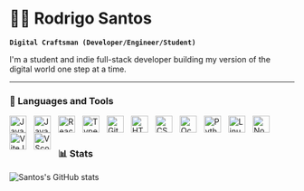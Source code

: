 # 🏄‍♂️ Rodrigo Santos

**`Digital Craftsman (Developer/Engineer/Student)`**

I'm a student and indie full-stack developer building my version of the digital world one step at a time.

---
### 🧰 Languages and Tools

<img align="left" alt="Java" width="30px" style="padding-right:10px;" src="https://cdn.jsdelivr.net/gh/devicons/devicon/icons/java/java-original.svg"/>
<img align="left" alt="JavaScript" width="30px" style="padding-right:10px;" src="https://cdn.jsdelivr.net/gh/devicons/devicon/icons/javascript/javascript-plain.svg" />
<img align="left" alt="React" width="30px" style="padding-right:10px;" src="https://cdn.jsdelivr.net/gh/devicons/devicon/icons/react/react-original.svg" />
<img align="left" alt="TypeScript" width="30px" style="padding-right:10px;" src="https://cdn.jsdelivr.net/gh/devicons/devicon/icons/typescript/typescript-plain.svg" />
<img align="left" alt="Git" width="30px" style="padding-right:10px;" src="https://cdn.jsdelivr.net/gh/devicons/devicon/icons/git/git-original.svg" />
<img align="left" alt="HTML" width="30px" style="padding-right:10px;" src="https://cdn.jsdelivr.net/gh/devicons/devicon/icons/html5/html5-plain.svg" />
<img align="left" alt="CSS" width="30px" style="padding-right:10px;" src="https://cdn.jsdelivr.net/gh/devicons/devicon/icons/css3/css3-plain.svg" />
<img align="left" alt="Ocaml" width="30px" style="padding-right:10px;" src="https://cdn.jsdelivr.net/gh/devicons/devicon@latest/icons/ocaml/ocaml-original.svg" />
<img align="left" alt="Python" width="30px" style="padding-right:10px;" src="https://cdn.jsdelivr.net/gh/devicons/devicon/icons/python/python-plain.svg" />
<img align="left" alt="Linux" width="30px" style="padding-right:10px;" src="https://cdn.jsdelivr.net/gh/devicons/devicon/icons/linux/linux-original.svg" />
<img align="left" alt="NodeJS" width="30px" style="padding-right:10px;" src="https://cdn.jsdelivr.net/gh/devicons/devicon/icons/nodejs/nodejs-original.svg" />
<img align="left" alt="ViteJS" width="30px" style="padding-right:10px;" src="https://cdn.jsdelivr.net/gh/devicons/devicon/icons/vitejs/vitejs-original.svg" />
<img align="left" alt="VScode" width="30px" style="padding-right:10px;" src="https://cdn.jsdelivr.net/gh/devicons/devicon@latest/icons/vscode/vscode-original.svg" />
<br />

#

### 📊 Stats

![Santos's GitHub stats](https://github-readme-stats.vercel.app/api?username=RodrigoRafaelSantos7&show_icons=true&theme=gruvbox)
  
#
<!---
<details>
   <summary><h3>👨‍💻 My Coding Journey</h3></summary>
      I started my coding journey as a naive computer science student with a passion to learn everything I could about this programming world - code, unix, linux, theory. And all the while, teaching myself the dynamic world of full-stack development, where I delve into technologies such as React with Vite and Next.js, constantly exploring innovative ways to bring ideas to life through code. My fascination with software engineering goes beyond the classroom, driving me to seek a deeper understanding of the intricacies of building robust and scalable systems. Whether it's architecting efficient solutions or diving into the latest development frameworks, I am always eager to stay at the forefront of technological advancements. While I thrive in the digital realm, I find balance by embracing the natural beauty around me. During my free time, you'll likely find me at the beach, chasing the thrill of catching waves. The ocean not only serves as a refreshing escape but also fuels my creativity, providing a unique perspective that I bring into my work. Driven by a desire to create meaningful impact, I am on a constant quest to refine my skills and contribute to the ever-evolving landscape of technology. From coding challenges to real-world applications, I approach each opportunity with curiosity and a determination to push boundaries.

#

<h3 align="center" font="bold"> Coding Cycle</h3>

<div align="center">
<img src="https://raw.githubusercontent.com/Tarikul-Islam-Anik/Animated-Fluent-Emojis/master/Emojis/Smilies/Face%20with%20Spiral%20Eyes.png" width="10%" alt="Broken system!"/>
&nbsp;&nbsp;&nbsp;&nbsp;&nbsp;
<img src="https://raw.githubusercontent.com/Tarikul-Islam-Anik/Animated-Fluent-Emojis/master/Emojis/Smilies/Relieved%20Face.png" width="10%" alt="It's working!"/>
&nbsp;&nbsp;&nbsp;&nbsp;&nbsp;
<img src="https://raw.githubusercontent.com/Tarikul-Islam-Anik/Animated-Fluent-Emojis/master/Emojis/Smilies/Astonished%20Face.png" width="10%" alt="It's working but you don't know how!"/><br>
</div>
-->
